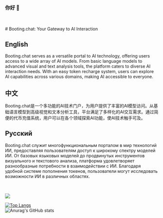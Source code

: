 ### 你好 👋
<br>
<br>
# Booting.chat: Your Gateway to AI Interaction

## English
Booting.chat serves as a versatile portal to AI technology, offering users access to a wide array of AI models. From basic language models to advanced visual and text analysis tools, the platform caters to diverse AI interaction needs. With an easy token recharge system, users can explore AI capabilities across various domains, making AI accessible to everyone.

## 中文
Booting.chat是一个多功能的AI技术门户，为用户提供了丰富的AI模型访问。从基础语言模型到高级视觉和文本分析工具，平台满足了多样化的AI交互需求。通过简便的代币充值系统，用户可以在各个领域探索AI功能，使AI技术触手可及。

## Русский
Booting.chat служит многофункциональным порталом в мир технологий ИИ, предоставляя пользователям доступ к широкому спектру моделей ИИ. От базовых языковых моделей до продвинутых инструментов визуального и текстового анализа, платформа удовлетворяет разнообразные потребности в взаимодействии с ИИ. Благодаря удобной системе пополнения токенов, пользователи могут исследовать возможности ИИ в различных областях.

<br>
<br>

<a href="https://github.com/uk0/file_encryption">
  <img align="center" src="https://github-readme-stats.vercel.app/api/pin/?username=uk0&repo=file_encryption" />
</a>

<br>

[![Top Langs](https://github-readme-stats.vercel.app/api/top-langs/?username=uk0&layout=compact)]()
<br>
![Anurag's GitHub stats](https://github-readme-stats.vercel.app/api?username=uk0&show_icons=true&theme=radical)

<br>

<!-- [![uk-wakatime stats](https://github-readme-stats.vercel.app/api/wakatime?username=uk0&layout=compact)]() -->
